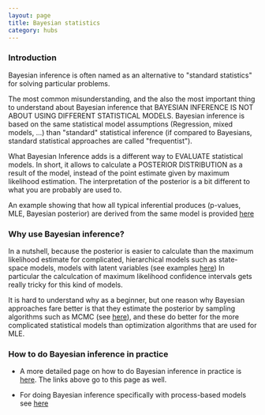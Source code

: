 ```yaml
---
layout: page
title: Bayesian statistics 
category: hubs
---
```


### Introduction

Bayesian inference is often named as an alternative to "standard statistics" for solving particular problems.

The most common misunderstanding, and the also the most important thing to understand about Bayesian inference that BAYESIAN INFERENCE IS NOT ABOUT USING DIFFERENT STATISTICAL MODELS. Bayesian inference is based on the same statistical model assumptions (Regression, mixed models, ...) than "standard" statistical inference (if compared to Bayesians, standard statistical approaches are called "frequentist"). 

What Bayesian Inference adds is a different way to EVALUATE statistical models. In short, it allows to calculate a POSTERIOR DISTRIBUTION as a result of the model, instead of the point estimate given by maximum likelihood estimation. The interpretation of the posterior is a bit different to what you are probably are used to.


An example showing that how all typical inferential produces (p-values, MLE, Bayesian posterior) are derived from the same model is provided [here](https://github.com/florianhartig/LearningBayes/blob/master/CommentedCode/01-Principles/InferenceMethods.md)

### Why use Bayesian inference?

In a nutshell, because the posterior is easier to calculate than the maximum likelihood estimate for complicated, hierarchical models such as state-space models, models with latent variables (see examples [here](https://github.com/florianhartig/LearningBayes/tree/master/CommentedCode/05-HierarchicalAndSpatialModels)) In particular the calculcation of maximum likelihood confidence intervals gets really tricky for this kind of models. 

It is hard to understand why as a beginner, but one reason why Bayesian approaches fare better is that they estimate the posterior by sampling algorithms such as MCMC (see [here](https://github.com/florianhartig/LearningBayes/tree/master/CommentedCode/02-Samplers)), and these do better for the more complicated statistical models than optimization algorithms that are used for MLE.


### How to do Bayesian inference in practice

* A more detailed page on how to do Bayesian inference in practice is [here](http://florianhartig.github.io/LearningBayes/). The links above go to this page as well. 

* For doing Bayesian inference specifically with process-based models see [here](https://github.com/florianhartig/LearningBayes/tree/master/CommentedCode/09-BayesAndProcessBasedModels)





